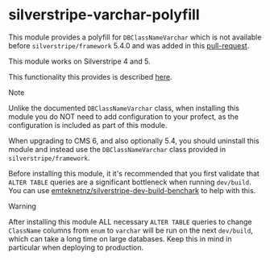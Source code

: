# silverstripe-varchar-polyfill

This module provides a polyfill for `DBClassNameVarchar` which is not available before `silverstripe/framework` 5.4.0 and was added in this [pull-request](https://github.com/silverstripe/silverstripe-framework/pull/11359).

This module works on Silverstripe 4 and 5.

This functionality this provides is described [here](https://github.com/silverstripe/developer-docs/blob/5/en/02_Developer_Guides/08_Performance/06_ORM.md#changing-classname-column-from-enum-to-varchar-classname-varchar).

> [!NOTE]
> Unlike the documented `DBClassNameVarchar` class, when installing this module you do NOT need to add configuration to your profect, as the configuration is included as part of this module.

When upgrading to CMS 6, and also optionally 5.4, you should uninstall this module and instead use the `DBClassNameVarchar` class provided in `silverstripe/framework`.

Before installing this module, it it's recommended that you first validate that `ALTER TABLE` queries are a significant bottleneck when running `dev/build`. You can use [emteknetnz/silverstripe-dev-build-benchark](https://github.com/emteknetnz/silverstripe-dev-build-benchmark) to help with this.

> [!WARNING]
> After installing this module ALL necessary `ALTER TABLE` queries to change `ClassName` columns from `enum` to `varchar` will be run on the next `dev/build`, which can take a long time on large databases. Keep this in mind in particular when deploying to production.
